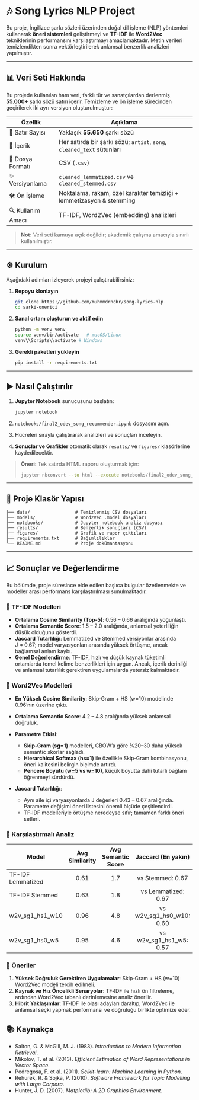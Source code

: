 # 🎶 Song Lyrics NLP Project

Bu proje, İngilizce şarkı sözleri üzerinden doğal dil işleme (NLP) yöntemleri kullanarak **öneri sistemleri** geliştirmeyi ve **TF-IDF** ile **Word2Vec** tekniklerinin performansını karşılaştırmayı amaçlamaktadır. Metin verileri temizlendikten sonra vektörleştirilerek anlamsal benzerlik analizleri yapılmıştır.

---

## 📊 Veri Seti Hakkında

Bu projede kullanılan ham veri, farklı tür ve sanatçılardan derlenmiş **55.000+** şarkı sözü satırı içerir. Temizleme ve ön işleme sürecinden geçirilerek iki ayrı versiyon oluşturulmuştur:

| Özellik           | Açıklama                                                               |
| ----------------- | ---------------------------------------------------------------------- |
| 🎵 Satır Sayısı   | Yaklaşık **55.650** şarkı sözü                                         |
| 📂 İçerik         | Her satırda bir şarkı sözü; `artist`, `song`, `cleaned_text` sütunları |
| 📄 Dosya Formatı  | CSV (`.csv`)                                                           |
| ✨ Versiyonlama    | `cleaned_lemmatized.csv` ve `cleaned_stemmed.csv`                      |
| 🛠️ Ön İşleme     | Noktalama, rakam, özel karakter temizliği + lemmetizasyon & stemming   |
| 🔍 Kullanım Amacı | TF-IDF, Word2Vec (embedding) analizleri                                |

> **Not:** Veri seti kamuya açık değildir; akademik çalışma amacıyla sınırlı kullanılmıştır.

---

## ⚙️ Kurulum

Aşağıdaki adımları izleyerek projeyi çalıştırabilirsiniz:

1. **Repoyu klonlayın**

   ```bash
   git clone https://github.com/muhmmdrncbr/song-lyrics-nlp
   cd sarki-onerici
   ```
2. **Sanal ortam oluşturun ve aktif edin**

   ```bash
   python -m venv venv
   source venv/bin/activate   # macOS/Linux
   venv\\Scripts\\activate # Windows
   ```
3. **Gerekli paketleri yükleyin**

   ```bash
   pip install -r requirements.txt
   ```

---

## ▶️ Nasıl Çalıştırılır

1. **Jupyter Notebook** sunucusunu başlatın:

   ```bash
   jupyter notebook
   ```
2. `notebooks/final2_odev_song_recommender.ipynb` dosyasını açın.
3. Hücreleri sırayla çalıştırarak analizleri ve sonuçları inceleyin.
4. **Sonuçlar ve Grafikler** otomatik olarak `results/` ve `figures/` klasörlerine kaydedilecektir.

> **Öneri:** Tek satırda HTML raporu oluşturmak için:
>
> ```bash
> jupyter nbconvert --to html --execute notebooks/final2_odev_song_recommender.ipynb --output figures/rapor.html
> ```

---

## 📁 Proje Klasör Yapısı

```text
├── data/                 # Temizlenmiş CSV dosyaları
├── models/               # Word2Vec .model dosyaları
├── notebooks/            # Jupyter notebook analiz dosyası
├── results/              # Benzerlik sonuçları (CSV)
├── figures/              # Grafik ve rapor çıktıları
├── requirements.txt      # Bağımlılıklar
└── README.md             # Proje dokümantasyonu
```

---

## 📈 Sonuçlar ve Değerlendirme

Bu bölümde, proje süresince elde edilen başlıca bulgular özetlenmekte ve modeller arası performans karşılaştırılması sunulmaktadır.

### 🔹 TF-IDF Modelleri

* **Ortalama Cosine Similarity (Top‑5)**: 0.56 – 0.66 aralığında yoğunlaştı.
* **Ortalama Semantic Score**: 1.5 – 2.0 aralığında, anlamsal yeterliliğin düşük olduğunu gösterdi.
* **Jaccard Tutarlılığı**: Lemmatized ve Stemmed versiyonlar arasında J ≈ 0.67; model varyasyonları arasında yüksek örtüşme, ancak bağlamsal anlam kaybı.
* **Genel Değerlendirme**: TF-IDF, hızlı ve düşük kaynak tüketimli ortamlarda temel kelime benzerlikleri için uygun. Ancak, içerik derinliği ve anlamsal tutarlılık gerektiren uygulamalarda yetersiz kalmaktadır.

### 🔹 Word2Vec Modelleri

* **En Yüksek Cosine Similarity**: Skip‑Gram + HS (w=10) modelinde 0.96’nın üzerine çıktı.
* **Ortalama Semantic Score**: 4.2 – 4.8 aralığında yüksek anlamsal doğruluk.
* **Parametre Etkisi**:

  * **Skip‑Gram (sg=1)** modelleri, CBOW’a göre %20–30 daha yüksek semantic skorlar sağladı.
  * **Hierarchical Softmax (hs=1)** ile özellikle Skip‑Gram kombinasyonu, öneri kalitesini belirgin biçimde artırdı.
  * **Pencere Boyutu (w=5 vs w=10)**, küçük boyutta dahi tutarlı bağlam öğrenmeyi sürdürdü.
* **Jaccard Tutarlılığı**:

  * Aynı aile içi varyasyonlarda J değerleri 0.43 – 0.67 aralığında. Parametre değişimi öneri listesini önemli ölçüde çeşitlendirdi.
  * TF‑IDF modelleriyle örtüşme neredeyse sıfır; tamamen farklı öneri setleri.

### 🔹 Karşılaştırmalı Analiz

| Model              | Avg Similarity | Avg Semantic Score |      Jaccard (En yakın)     |
| ------------------ | :------------: | :----------------: | :-------------------------: |
| TF-IDF Lemmatized  |      0.61      |         1.7        |       vs Stemmed: 0.67      |
| TF-IDF Stemmed     |      0.63      |         1.8        |     vs Lemmatized: 0.67     |
| w2v\_sg1\_hs1\_w10 |      0.96      |         4.8        | vs w2v\_sg1\_hs0\_w10: 0.60 |
| w2v\_sg1\_hs0\_w5  |      0.95      |         4.6        |  vs w2v\_sg1\_hs1\_w5: 0.57 |

### 🔹 Öneriler

1. **Yüksek Doğruluk Gerektiren Uygulamalar**: Skip‑Gram + HS (w=10) Word2Vec modeli tercih edilmeli.
2. **Kaynak ve Hız Öncelikli Senaryolar**: TF‑IDF ile hızlı ön filtreleme, ardından Word2Vec tabanlı derinlemesine analiz önerilir.
3. **Hibrit Yaklaşımlar**: TF‑IDF ile olası adayları daraltıp, Word2Vec ile anlamsal seçki yapmak performansı ve doğruluğu birlikte optimize eder.

## 📚 Kaynakça

* Salton, G. & McGill, M. J. (1983). *Introduction to Modern Information Retrieval*.
* Mikolov, T. et al. (2013). *Efficient Estimation of Word Representations in Vector Space*.
* Pedregosa, F. et al. (2011). *Scikit-learn: Machine Learning in Python*.
* Rehurek, R. & Sojka, P. (2010). *Software Framework for Topic Modelling with Large Corpora*.
* Hunter, J. D. (2007). *Matplotlib: A 2D Graphics Environment*.
